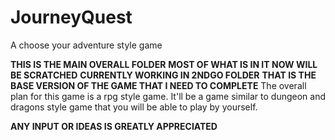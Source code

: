 # JourneyQuest
A choose your adventure style game

**THIS IS THE MAIN OVERALL FOLDER**
**MOST OF WHAT IS IN IT NOW WILL BE SCRATCHED**
**CURRENTLY WORKING IN 2NDGO FOLDER**
**THAT IS THE BASE VERSION OF THE GAME THAT I NEED TO COMPLETE**
The overall plan for this game is a rpg style game. It'll be a game similar to dungeon and dragons style game that you will be able to play by yourself.

**ANY INPUT OR IDEAS IS GREATLY APPRECIATED**
